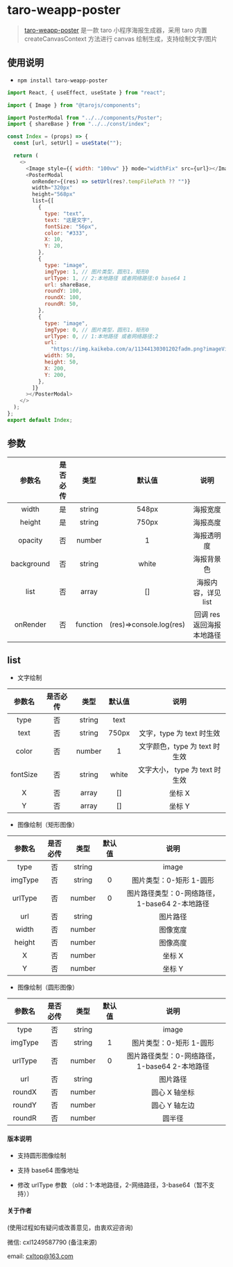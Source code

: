 # taro-weapp-poster

> [taro-weapp-poster](https://github.com/Clycheng/taro-weapp-poster) 是一款 taro 小程序海报生成器，采用 taro 内置 createCanvasContext 方法进行 canvas 绘制生成，支持绘制文字/图片

## 使用说明

- `npm install taro-weapp-poster`

```javascript
import React, { useEffect, useState } from "react";

import { Image } from "@tarojs/components";

import PosterModal from "../../components/Poster";
import { shareBase } from "../../const/index";

const Index = (props) => {
  const [url, setUrl] = useState("");

  return (
    <>
      <Image style={{ width: "100vw" }} mode="widthFix" src={url}></Image>
      <PosterModal
        onRender={(res) => setUrl(res?.tempFilePath ?? "")}
        width="320px"
        height="568px"
        list={[
          {
            type: "text",
            text: "这是文字",
            fontSize: "56px",
            color: "#333",
            X: 10,
            Y: 20,
          },
          {
            type: "image",
            imgType: 1, // 图片类型，圆形1，矩形0
            urlType: 1, // 2:本地路径 或者网络路径:0 base64 1
            url: shareBase,
            roundY: 100,
            roundX: 100,
            roundR: 50,
          },
          {
            type: "image",
            imgType: 0, // 图片类型，圆形1，矩形0
            urlType: 0, // 1:本地路径 或者网络路径:2
            url:
              "https://img.kaikeba.com/a/11344130301202fadm.png?imageView2/0/interlace/1/q/80|imageslim",
            width: 50,
            height: 50,
            X: 200,
            Y: 200,
          },
        ]}
      ></PosterModal>
    </>
  );
};
export default Index;
```

## 参数

|   参数名   | 是否必传 |   类型   |         默认值          |           说明            |
| :--------: | :------: | :------: | :---------------------: | :-----------------------: |
|   width    |    是    |  string  |          548px          |         海报宽度          |
|   height   |    是    |  string  |          750px          |         海报高度          |
|  opacity   |    否    |  number  |            1            |        海报透明度         |
| background |    否    |  string  |          white          |        海报背景色         |
|    list    |    否    |  array   |           []            |    海报内容，详见 list    |
|  onRender  |    否    | function | (res)=>console.log(res) | 回调 res 返回海报本地路径 |

## list

- 文字绘制

| 参数名 | 是否必传 | 类型 | 默认值 | 说明 |
| :------: | :------: | :----: | :----: | :----------------------------: | 
| type | 否 | string | text | | 元素类型 |
| text | 否 | string | 750px | 文字，type 为 text 时生效 |
| color | 否 | number | 1 | 文字颜色，type 为 text 时生效 |
| fontSize | 否 | string | white | 文字大小， type 为 text 时生效 |
| X | 否 | array | [] | 坐标 X |
| Y | 否 | array | [] | 坐标 Y |

- 图像绘制（矩形图像）

| 参数名 | 是否必传 | 类型 | 默认值 | 说明 |
| :-----: | :------: | :----: | :----: | :-------------------------------------------: | 
| type | 否 | string | | image | 元素类型 |
| imgType | 否 | string | 0 | 图片类型：0-矩形 1-圆形 |
| urlType | 否 | number | 0 | 图片路径类型：0-网络路径，1-base64 2-本地路径 |
| url | 否 | string | | 图片路径 |
| width | 否 | number | | 图像宽度 |
| height | 否 | number | | 图像高度 |
| X | 否 | number | | 坐标 X |
| Y | 否 | number | | 坐标 Y |

- 图像绘制（圆形图像）

| 参数名 | 是否必传 | 类型 | 默认值 | 说明 |
| :-----: | :------: | :----: | :----: | :--------------------------------: | 
| type | 否 | string | | image | 元素类型 |
| imgType | 否 | string | 1 | 图片类型：0-矩形 1-圆形 |
| urlType | 否 | number | 0 | 图片路径类型：0-网络路径，1-base64 2-本地路径 |
| url | 否 | string | | 图片路径 |
| roundX | 否 | number | | 圆心 X 轴坐标 |
| roundY | 否 | number | | 圆心 Y 轴左边 |
| roundR | 否 | number | | 圆半径 |

#### 版本说明

- 支持圆形图像绘制

- 支持 base64 图像地址

- 修改 urlType 参数 （old：1-本地路径，2-网络路径，3-base64（暂不支持））

#### 关于作者

(使用过程如有疑问或改善意见，由衷欢迎咨询)

微信: cxl1249587790 (备注来源)

email: cxltop@163.com
